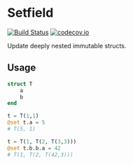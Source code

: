 # Setfield

[![Build Status](https://travis-ci.org/jw3126/Setfield.jl.svg?branch=master)](https://travis-ci.org/jw3126/Setfield.jl)
[![codecov.io](https://codecov.io/github/jw3126/Setfield.jl/coverage.svg?branch=master)](http://codecov.io/github/jw3126/Setfield.jl?branch=master)

Update deeply nested immutable structs.

## Usage
```julia
struct T
    a
    b
end

t = T(1,1)
@set t.a = 5
# T(5, 1)

t = T(1, T(2, T(3,3)))
@set t.b.b.a = 42
# T(1, T(2, T(42,3)))
```
